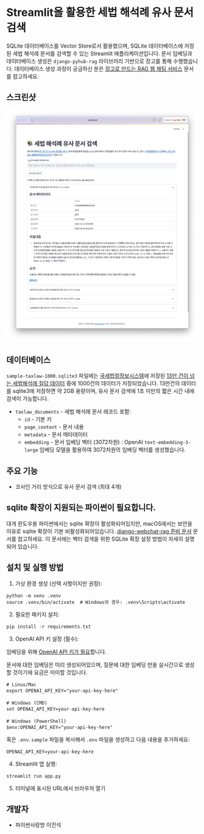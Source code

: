 # Streamlit을 활용한 세법 해석례 유사 문서 검색

SQLite 데이터베이스를 Vector Store로서 활용했으며,
SQLite 데이터베이스에 저장된 세법 해석례 문서를 검색할 수 있는 Streamlit 애플리케이션입니다.
문서 임베딩과 데이터베이스 생성은 `django-pyhub-rag` 라이브러리 기반으로
장고를 통해 수행했습니다.
데이터베이스 생성 과정이 궁금하신 분은 [장고로 만드는 RAG 웹 채팅 서비스](https://ai.pyhub.kr/hands-on-lab/django-webchat-rag/)
문서를 참고하세요.

## 스크린샷

![](./assets/screenshot.png)

## 데이터베이스

`sample-taxlaw-1000.sqlite3` 파일에는
[국세법령정보시스템](https://taxlaw.nts.go.kr/)에 저장된 [13만 건이 넘는 세법해석례 질답 데이터](https://taxlaw.nts.go.kr/qt/USEQTJ001M.do)
중에 1000건의 데이터가 저장되었습니다.
13만건의 데이터를 sqlite3에 저장하면 약 2GB 용량이며, 유사 문서 검색에 1초 미만의 짧은 시간 내에 검색이 가능합니다.

* `taxlaw_documents` - 세법 해석례 문서 레코드 포함:
  - `id` - 기본 키
  - `page_content` - 문서 내용
  - `metadata` - 문서 메타데이터
  - `embedding` - 문서 임베딩 벡터 (3072차원) : OpenAI `text-embedding-3-large` 임베딩 모델을 활용하여 3072차원의 임베딩 벡터를 생성했습니다.

## 주요 기능

- 코사인 거리 방식으로 유사 문서 검색 (최대 4개)

## sqlite 확장이 지원되는 파이썬이 필요합니다.

대개 윈도우용 파이썬에서는 sqlite 확장이 활성화되어있지만, macOS에서는 보안을 이유로 sqlite 확장이 기본 비활성화되어있습니다.
[django-webchat-rag 준비 문서](https://ai.pyhub.kr/hands-on-lab/django-webchat-rag/preparation) 문서를 참고하세요.
이 문서에는 벡터 검색을 위한 SQLite 확장 설정 방법이 자세히 설명되어 있습니다.

## 설치 및 실행 방법

1. 가상 환경 생성 (선택 사항이지만 권장):

```
python -m venv .venv
source .venv/bin/activate  # Windows의 경우: .venv\Scripts\activate
```

2. 필요한 패키지 설치:

```
pip install -r requirements.txt
```

3. OpenAI API 키 설정 (필수):

임베딩을 위해 [OpenAI API 키가 필요](https://platform.openai.com/api-keys)합니다.

문서에 대한 임베딩은 미리 생성되어있으며, 질문에 대한 임베딩 만을 실시간으로 생성할 것이기에 요금은 미미할 것입니다.

```
# Linux/Mac
export OPENAI_API_KEY="your-api-key-here"

# Windows (CMD)
set OPENAI_API_KEY=your-api-key-here

# Windows (PowerShell)
$env:OPENAI_API_KEY="your-api-key-here"
```

혹은 `.env.sample` 파일을 복사해서 `.env` 파일을 생성하고 다음 내용을 추가하세요:

```
OPENAI_API_KEY=your-api-key-here
```

4. Streamlit 앱 실행:

```
streamlit run app.py
```

5. 터미널에 표시된 URL에서 브라우저 열기

## 개발자

* 파이썬사랑방 이진석

